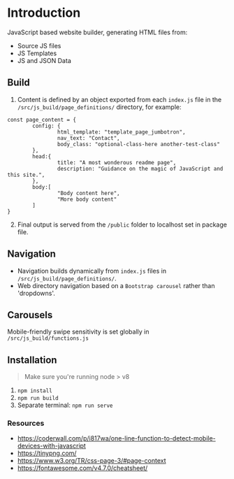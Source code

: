 # Introduction
JavaScript based website builder, generating HTML files from:

- Source JS files
- JS Templates
- JS and JSON Data

## Build
1. Content is defined by an object exported from each ```index.js``` file in the ```/src/js_build/page_definitions/``` directory, for example:
```
const page_content = {
        config: {
                html_template: "template_page_jumbotron",
                nav_text: "Contact",
                body_class: "optional-class-here another-test-class"
        },
        head:{
                title: "A most wonderous readme page",
                description: "Guidance on the magic of JavaScript and this site.",
        },
        body:[
                "Body content here",
                "More body content"
        ]
}
```

2. Final output is served from the ```/public``` folder to localhost set in package file.

## Navigation
- Navigation builds dynamically from ```index.js``` files in ```/src/js_build/page_definitions/```.
- Web directory navigation based on a ```Bootstrap carousel``` rather than 'dropdowns'.

## Carousels
Mobile-friendly swipe sensitivity is set globally in ```/src/js_build/functions.js```

## Installation
> Make sure you're running node > v8

1. ```npm install```
2. ```npm run build```
3. Separate terminal: ```npm run serve```

### Resources
- https://coderwall.com/p/i817wa/one-line-function-to-detect-mobile-devices-with-javascript
- https://tinypng.com/
- https://www.w3.org/TR/css-page-3/#page-context
- https://fontawesome.com/v4.7.0/cheatsheet/
